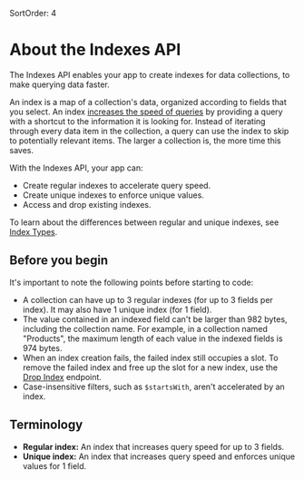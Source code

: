 SortOrder: 4
# About the Indexes API

The Indexes API enables your app to create indexes for data collections, to make querying data faster.

An index is a map of a collection's data, organized according to fields that you select. An index [increases the speed of queries](/docs/wix-data/wix-data/indexes/indexes-and-query-speed) by providing a query with a shortcut to the information it is looking for. Instead of iterating through every data item in the collection, a query can use the index to skip to potentially relevant items. The larger a collection is, the more time this saves.

With the Indexes API, your app can:
- Create regular indexes to accelerate query speed.
- Create unique indexes to enforce unique values.
- Access and drop existing indexes.

To learn about the differences between regular and unique indexes, see [Index Types](/docs/wix-data/wix-data/indexes/index-types).

## Before you begin

It's important to note the following points before starting to code:

- A collection can have up to 3 regular indexes (for up to 3 fields per index). It may also have 1 unique index (for 1 field).
- The value contained in an indexed field can't be larger than 982 bytes, including the collection name. For example, in a collection named "Products", the maximum length of each value in the indexed fields is 974 bytes.
- When an index creation fails, the failed index still occupies a slot. To remove the failed index and free up the slot for a new index, use the [Drop Index](/docs/wix-data/wix-data/indexes/drop-index) endpoint.
- Case-insensitive filters, such as `$startsWith`, aren't accelerated by an index.

## Terminology

- **Regular index:** An index that increases query speed for up to 3 fields.
- **Unique index:** An index that increases query speed and enforces unique values for 1 field.